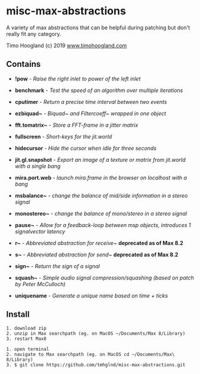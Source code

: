 # misc-max-abstractions

A variety of max abstractions that can be helpful during patching but don't really fit any category.

Timo Hoogland (c) 2019 www.timohoogland.com

## Contains

- **!pow** - *Raise the right inlet to power of the left inlet*

- **benchmark** - *Test the speed of an algorithm over multiple iterations*

- **cputimer** - *Return a precise time interval between two events*

- **ezbiquad~** - *Biquad~ and Filtercoeff~ wrapped in one object*

- **fft.tomatrix~** - *Store a FFT-frame in a jitter matrix*

- **fullscreen** - *Short-keys for the jit.world*

- **hidecursor** - *Hide the cursor when idle for three seconds*

- **jit.gl.snapshot** - *Export an image of a texture or matrix from jit.world with a single bang*

- **mira.port.web** - *launch mira.frame in the browser on localhost with a bang*

- **msbalance~** - *change the balance of mid/side information in a stereo signal*

- **monostereo~** - *change the balance of mono/stereo in a stereo signal*

- **pause~** - *Allow for a feedback-loop between msp objects, introduces 1 signalvector latency*

- **r~** - *Abbreviated abstraction for receive~* **deprecated as of Max 8.2**

- **s~** - *Abbreviated abstraction for send~* **deprecated as of Max 8.2**

- **sign~** - *Return the sign of a signal*

- **squash~** - *Simple audio signal compression/squashing (based on patch by Peter McCulloch)*

- **uniquename** - *Generate a unique name based on time + ticks*

## Install

```
1. download zip 
2. unzip in Max searchpath (eg. on MacOS ~/Documents/Max 8/Library)
3. restart Max8
```

```
1. open terminal
2. navigate to Max searchpath (eg. on MacOS cd ~/Documents/Max\ 8/Library)
3. $ git clone https://github.com/tmhglnd/misc-max-abstractions.git
```
